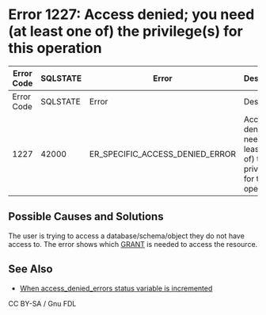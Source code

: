# Error 1227: Access denied; you need (at least one of) the privilege(s) for this operation

| Error Code | SQLSTATE | Error                               | Description                                                                      |
| ---------- | -------- | ----------------------------------- | -------------------------------------------------------------------------------- |
| Error Code | SQLSTATE | Error                               | Description                                                                      |
| 1227       | 42000    | ER\_SPECIFIC\_ACCESS\_DENIED\_ERROR | Access denied; you need (at least one of) the %s privilege(s) for this operation |

## Possible Causes and Solutions

The user is trying to access a database/schema/object they do not have access to. The error shows which [GRANT](../../../../sql-statements/account-management-sql-statements/grant.md) is needed to access the resource.

## See Also

* [When access\_denied\_errors status variable is incremented](../../../../../security/user-account-management/incrementing-of-the-access_denied_errors-status-variable.md)

CC BY-SA / Gnu FDL
